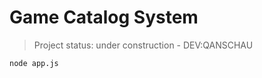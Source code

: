 <h1>Game Catalog System</h1>

> Project status: under construction - DEV:QANSCHAU

```
node app.js
```
